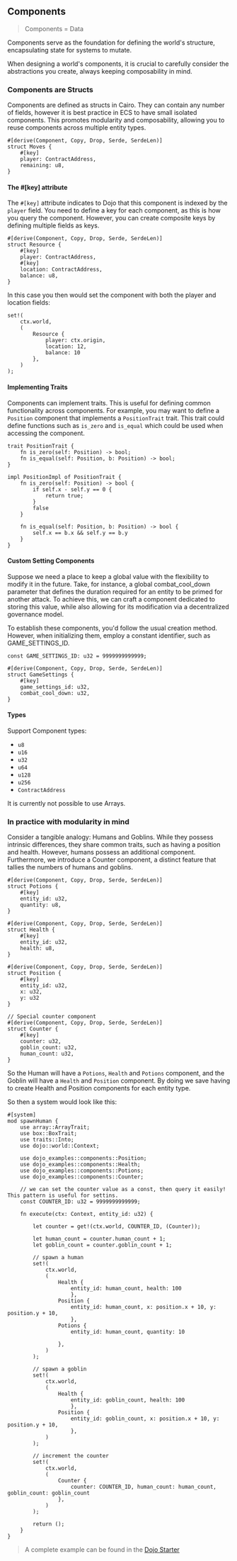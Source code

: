 ## Components

> Components = Data

Components serve as the foundation for defining the world's structure, encapsulating state for systems to mutate. 

When designing a world's components, it is crucial to carefully consider the abstractions you create, always keeping composability in mind.


### Components are Structs

Components are defined as structs in Cairo. They can contain any number of fields, however it is best practice in ECS to have small isolated components. This promotes modularity and composability, allowing you to reuse components across multiple entity types.

```rust,ignore
#[derive(Component, Copy, Drop, Serde, SerdeLen)]
struct Moves {
    #[key]
    player: ContractAddress,
    remaining: u8,
}
```

#### The #[key] attribute

The `#[key]` attribute indicates to Dojo that this component is indexed by the `player` field. You need to define a key for each component, as this is how you query the component. However, you can create composite keys by defining multiple fields as keys. 

```rust,ignore
#[derive(Component, Copy, Drop, Serde, SerdeLen)]
struct Resource {
    #[key]
    player: ContractAddress,
    #[key]
    location: ContractAddress,
    balance: u8,
}
```

In this case you then would set the component with both the player and location fields:

```rust,ignore
set!(
    ctx.world,
    (
        Resource {
            player: ctx.origin,
            location: 12,
            balance: 10
        },
    )
);
```

#### Implementing Traits

Components can implement traits. This is useful for defining common functionality across components. For example, you may want to define a `Position` component that implements a `PositionTrait` trait. This trait could define functions such as `is_zero` and `is_equal` which could be used when accessing the component.

```rust,ignore
trait PositionTrait {
    fn is_zero(self: Position) -> bool;
    fn is_equal(self: Position, b: Position) -> bool;
}

impl PositionImpl of PositionTrait {
    fn is_zero(self: Position) -> bool {
        if self.x - self.y == 0 {
            return true;
        }
        false
    }

    fn is_equal(self: Position, b: Position) -> bool {
        self.x == b.x && self.y == b.y
    }
}
```

#### Custom Setting Components

Suppose we need a place to keep a global value with the flexibility to modify it in the future. Take, for instance, a global combat_cool_down parameter that defines the duration required for an entity to be primed for another attack. To achieve this, we can craft a component dedicated to storing this value, while also allowing for its modification via a decentralized governance model.

To establish these components, you'd follow the usual creation method. However, when initializing them, employ a constant identifier, such as GAME_SETTINGS_ID.

```rust,ignore
const GAME_SETTINGS_ID: u32 = 9999999999999;

#[derive(Component, Copy, Drop, Serde, SerdeLen)]
struct GameSettings {
    #[key]
    game_settings_id: u32,
    combat_cool_down: u32,
}
``` 

#### Types

Support Component types:

-   `u8`
-   `u16`
-   `u32`
-   `u64`
-   `u128`
-   `u256`
-   `ContractAddress`

It is currently not possible to use Arrays.


### In practice with modularity in mind

Consider a tangible analogy: Humans and Goblins. While they possess intrinsic differences, they share common traits, such as having a position and health. However, humans possess an additional component. Furthermore, we introduce a Counter component, a distinct feature that tallies the numbers of humans and goblins.

```rust,ignore
#[derive(Component, Copy, Drop, Serde, SerdeLen)]
struct Potions {
    #[key]
    entity_id: u32,
    quantity: u8,
}

#[derive(Component, Copy, Drop, Serde, SerdeLen)]
struct Health {
    #[key]
    entity_id: u32,
    health: u8,
}

#[derive(Component, Copy, Drop, Serde, SerdeLen)]
struct Position {
    #[key]
    entity_id: u32,
    x: u32,
    y: u32
}

// Special counter component
#[derive(Component, Copy, Drop, Serde, SerdeLen)]
struct Counter {
    #[key]
    counter: u32,
    goblin_count: u32,
    human_count: u32,
}
```

So the Human will have a `Potions`, `Health` and `Potions` component, and the Goblin will have a `Health` and `Position` component. By doing we save having to create Health and Position components for each entity type.

So then a system would look like this:

```rust,ignore
#[system]
mod spawnHuman {
    use array::ArrayTrait;
    use box::BoxTrait;
    use traits::Into;
    use dojo::world::Context;

    use dojo_examples::components::Position;
    use dojo_examples::components::Health;
    use dojo_examples::components::Potions;
    use dojo_examples::components::Counter;

    // we can set the counter value as a const, then query it easily! This pattern is useful for settins.
    const COUNTER_ID: u32 = 9999999999999;

    fn execute(ctx: Context, entity_id: u32) {

        let counter = get!(ctx.world, COUNTER_ID, (Counter));

        let human_count = counter.human_count + 1;
        let goblin_count = counter.goblin_count + 1;

        // spawn a human
        set!(
            ctx.world,
            (
                Health {
                    entity_id: human_count, health: 100
                    }, 
                Position {
                    entity_id: human_count, x: position.x + 10, y: position.y + 10,
                    }, 
                Potions {
                    entity_id: human_count, quantity: 10
                    
                },
            )
        );

        // spawn a goblin
        set!(
            ctx.world,
            (
                Health {
                    entity_id: goblin_count, health: 100
                    }, 
                Position {
                    entity_id: goblin_count, x: position.x + 10, y: position.y + 10,
                    },
            )
        );

        // increment the counter
        set!(
            ctx.world,
            (
                Counter {
                    counter: COUNTER_ID, human_count: human_count, goblin_count: goblin_count
                },
            )
        );
        
        return ();
    }
}
```

> A complete example can be found in the [Dojo Starter](https://github.com/dojoengine/dojo-starter)